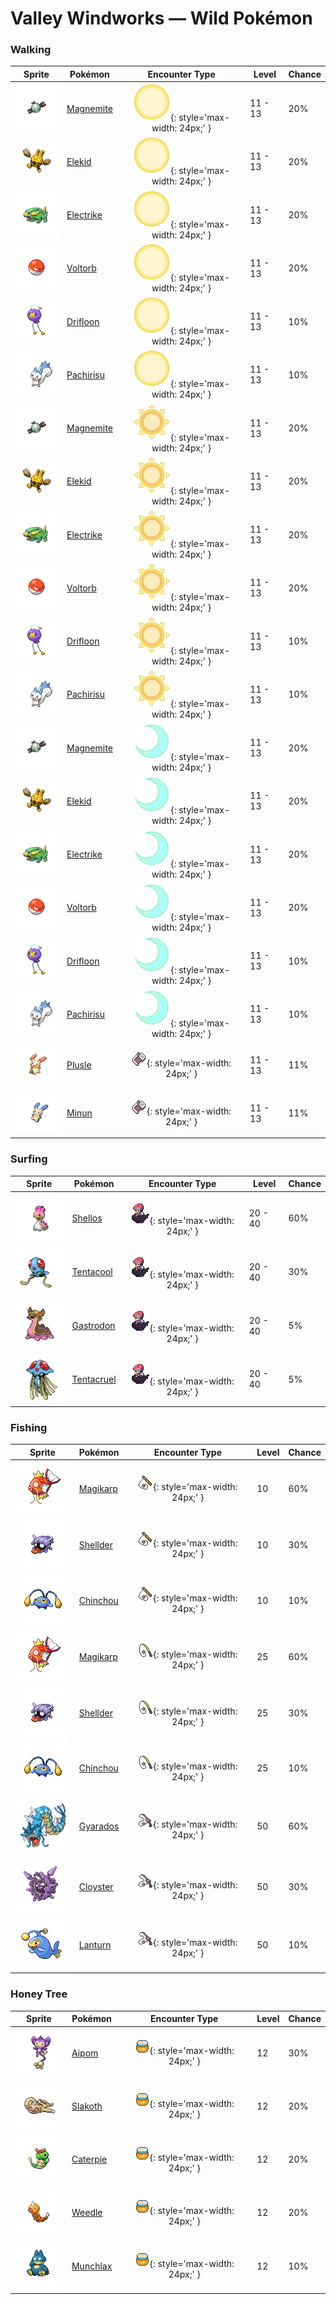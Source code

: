 # Valley Windworks — Wild Pokémon

### Walking

| Sprite | Pokémon | Encounter Type | Level | Chance |
|:------:|---------|:--------------:|-------|--------|
| ![Magnemite](../../assets/sprites/magnemite/front.gif "Magnemite: The faster the units at its sides rotate, the greater the magnetic force they generate.") | [Magnemite](../../pokemon/magnemite.md/) | ![Morning](../../assets/encounter_types/morning.png "Morning"){: style='max-width: 24px;' } | 11 - 13 | 20% |
| ![Elekid](../../assets/sprites/elekid/front.gif "Elekid: A weak electric current flows between its horns. Sticking a hand there shocks the unwary.") | [Elekid](../../pokemon/elekid.md/) | ![Morning](../../assets/encounter_types/morning.png "Morning"){: style='max-width: 24px;' } | 11 - 13 | 20% |
| ![Electrike](../../assets/sprites/electrike/front.gif "Electrike: Using electricity stored in its fur, it stimulates its muscles to heighten its reaction speed.") | [Electrike](../../pokemon/electrike.md/) | ![Morning](../../assets/encounter_types/morning.png "Morning"){: style='max-width: 24px;' } | 11 - 13 | 20% |
| ![Voltorb](../../assets/sprites/voltorb/front.gif "Voltorb: It looks just like a Poké Ball. It is dangerous because it may electrocute or explode on touch.") | [Voltorb](../../pokemon/voltorb.md/) | ![Morning](../../assets/encounter_types/morning.png "Morning"){: style='max-width: 24px;' } | 11 - 13 | 20% |
| ![Drifloon](../../assets/sprites/drifloon/front.gif "Drifloon: Because of the way it floats aimlessly, an old folktale calls it a “Signpost for Wandering Spirits.”") | [Drifloon](../../pokemon/drifloon.md/) | ![Morning](../../assets/encounter_types/morning.png "Morning"){: style='max-width: 24px;' } | 11 - 13 | 10% |
| ![Pachirisu](../../assets/sprites/pachirisu/front.gif "Pachirisu: A pair may be seen rubbing their cheek pouches together in an effort to share stored electricity.") | [Pachirisu](../../pokemon/pachirisu.md/) | ![Morning](../../assets/encounter_types/morning.png "Morning"){: style='max-width: 24px;' } | 11 - 13 | 10% |
| ![Magnemite](../../assets/sprites/magnemite/front.gif "Magnemite: The faster the units at its sides rotate, the greater the magnetic force they generate.") | [Magnemite](../../pokemon/magnemite.md/) | ![Day](../../assets/encounter_types/day.png "Day"){: style='max-width: 24px;' } | 11 - 13 | 20% |
| ![Elekid](../../assets/sprites/elekid/front.gif "Elekid: A weak electric current flows between its horns. Sticking a hand there shocks the unwary.") | [Elekid](../../pokemon/elekid.md/) | ![Day](../../assets/encounter_types/day.png "Day"){: style='max-width: 24px;' } | 11 - 13 | 20% |
| ![Electrike](../../assets/sprites/electrike/front.gif "Electrike: Using electricity stored in its fur, it stimulates its muscles to heighten its reaction speed.") | [Electrike](../../pokemon/electrike.md/) | ![Day](../../assets/encounter_types/day.png "Day"){: style='max-width: 24px;' } | 11 - 13 | 20% |
| ![Voltorb](../../assets/sprites/voltorb/front.gif "Voltorb: It looks just like a Poké Ball. It is dangerous because it may electrocute or explode on touch.") | [Voltorb](../../pokemon/voltorb.md/) | ![Day](../../assets/encounter_types/day.png "Day"){: style='max-width: 24px;' } | 11 - 13 | 20% |
| ![Drifloon](../../assets/sprites/drifloon/front.gif "Drifloon: Because of the way it floats aimlessly, an old folktale calls it a “Signpost for Wandering Spirits.”") | [Drifloon](../../pokemon/drifloon.md/) | ![Day](../../assets/encounter_types/day.png "Day"){: style='max-width: 24px;' } | 11 - 13 | 10% |
| ![Pachirisu](../../assets/sprites/pachirisu/front.gif "Pachirisu: A pair may be seen rubbing their cheek pouches together in an effort to share stored electricity.") | [Pachirisu](../../pokemon/pachirisu.md/) | ![Day](../../assets/encounter_types/day.png "Day"){: style='max-width: 24px;' } | 11 - 13 | 10% |
| ![Magnemite](../../assets/sprites/magnemite/front.gif "Magnemite: The faster the units at its sides rotate, the greater the magnetic force they generate.") | [Magnemite](../../pokemon/magnemite.md/) | ![Night](../../assets/encounter_types/night.png "Night"){: style='max-width: 24px;' } | 11 - 13 | 20% |
| ![Elekid](../../assets/sprites/elekid/front.gif "Elekid: A weak electric current flows between its horns. Sticking a hand there shocks the unwary.") | [Elekid](../../pokemon/elekid.md/) | ![Night](../../assets/encounter_types/night.png "Night"){: style='max-width: 24px;' } | 11 - 13 | 20% |
| ![Electrike](../../assets/sprites/electrike/front.gif "Electrike: Using electricity stored in its fur, it stimulates its muscles to heighten its reaction speed.") | [Electrike](../../pokemon/electrike.md/) | ![Night](../../assets/encounter_types/night.png "Night"){: style='max-width: 24px;' } | 11 - 13 | 20% |
| ![Voltorb](../../assets/sprites/voltorb/front.gif "Voltorb: It looks just like a Poké Ball. It is dangerous because it may electrocute or explode on touch.") | [Voltorb](../../pokemon/voltorb.md/) | ![Night](../../assets/encounter_types/night.png "Night"){: style='max-width: 24px;' } | 11 - 13 | 20% |
| ![Drifloon](../../assets/sprites/drifloon/front.gif "Drifloon: Because of the way it floats aimlessly, an old folktale calls it a “Signpost for Wandering Spirits.”") | [Drifloon](../../pokemon/drifloon.md/) | ![Night](../../assets/encounter_types/night.png "Night"){: style='max-width: 24px;' } | 11 - 13 | 10% |
| ![Pachirisu](../../assets/sprites/pachirisu/front.gif "Pachirisu: A pair may be seen rubbing their cheek pouches together in an effort to share stored electricity.") | [Pachirisu](../../pokemon/pachirisu.md/) | ![Night](../../assets/encounter_types/night.png "Night"){: style='max-width: 24px;' } | 11 - 13 | 10% |
| ![Plusle](../../assets/sprites/plusle/front.gif "Plusle: It cheers on friends with pom-poms made of sparks. It drains power from telephone poles.") | [Plusle](../../pokemon/plusle.md/) | ![Poké Radar](../../assets/encounter_types/poke_radar.png "Poké Radar"){: style='max-width: 24px;' } | 11 - 13 | 11% |
| ![Minun](../../assets/sprites/minun/front.gif "Minun: It cheers on friends. If its friends are losing, its body lets off more and more sparks.") | [Minun](../../pokemon/minun.md/) | ![Poké Radar](../../assets/encounter_types/poke_radar.png "Poké Radar"){: style='max-width: 24px;' } | 11 - 13 | 11% |

### Surfing

| Sprite | Pokémon | Encounter Type | Level | Chance |
|:------:|---------|:--------------:|-------|--------|
| ![Shellos](../../assets/sprites/shellos/front.gif "Shellos: Beware of pushing strongly on its squishy body, as it makes a mysterious purple fluid ooze out.") | [Shellos](../../pokemon/shellos.md/) | ![Surf](../../assets/encounter_types/surf.png "Surf"){: style='max-width: 24px;' } | 20 - 40 | 60% |
| ![Tentacool](../../assets/sprites/tentacool/front.gif "Tentacool: Because its body is almost entirely composed of water, it shrivels up if it is washed ashore.") | [Tentacool](../../pokemon/tentacool.md/) | ![Surf](../../assets/encounter_types/surf.png "Surf"){: style='max-width: 24px;' } | 20 - 40 | 30% |
| ![Gastrodon](../../assets/sprites/gastrodon/front.gif "Gastrodon: Long ago, its entire back was shielded with a sturdy shell. There are traces of it left in its cells.") | [Gastrodon](../../pokemon/gastrodon.md/) | ![Surf](../../assets/encounter_types/surf.png "Surf"){: style='max-width: 24px;' } | 20 - 40 | 5% |
| ![Tentacruel](../../assets/sprites/tentacruel/front.gif "Tentacruel: It extends its 80 tentacles to form an encircling poisonous net that is difficult to escape.") | [Tentacruel](../../pokemon/tentacruel.md/) | ![Surf](../../assets/encounter_types/surf.png "Surf"){: style='max-width: 24px;' } | 20 - 40 | 5% |

### Fishing

| Sprite | Pokémon | Encounter Type | Level | Chance |
|:------:|---------|:--------------:|-------|--------|
| ![Magikarp](../../assets/sprites/magikarp/front.gif "Magikarp: A MAGIKARP living for many years can leap a mountain using Splash. The move remains useless, though.") | [Magikarp](../../pokemon/magikarp.md/) | ![Old Rod](../../assets/encounter_types/old_rod.png "Old Rod"){: style='max-width: 24px;' } | 10 | 60% |
| ![Shellder](../../assets/sprites/shellder/front.gif "Shellder: It swims backward by opening and closing its two shells. Its large tongue is always kept hanging out.") | [Shellder](../../pokemon/shellder.md/) | ![Old Rod](../../assets/encounter_types/old_rod.png "Old Rod"){: style='max-width: 24px;' } | 10 | 30% |
| ![Chinchou](../../assets/sprites/chinchou/front.gif "Chinchou: It discharges positive and negative electricity from its antenna tips to shock its foes.") | [Chinchou](../../pokemon/chinchou.md/) | ![Old Rod](../../assets/encounter_types/old_rod.png "Old Rod"){: style='max-width: 24px;' } | 10 | 10% |
| ![Magikarp](../../assets/sprites/magikarp/front.gif "Magikarp: A MAGIKARP living for many years can leap a mountain using Splash. The move remains useless, though.") | [Magikarp](../../pokemon/magikarp.md/) | ![Good Rod](../../assets/encounter_types/good_rod.png "Good Rod"){: style='max-width: 24px;' } | 25 | 60% |
| ![Shellder](../../assets/sprites/shellder/front.gif "Shellder: It swims backward by opening and closing its two shells. Its large tongue is always kept hanging out.") | [Shellder](../../pokemon/shellder.md/) | ![Good Rod](../../assets/encounter_types/good_rod.png "Good Rod"){: style='max-width: 24px;' } | 25 | 30% |
| ![Chinchou](../../assets/sprites/chinchou/front.gif "Chinchou: It discharges positive and negative electricity from its antenna tips to shock its foes.") | [Chinchou](../../pokemon/chinchou.md/) | ![Good Rod](../../assets/encounter_types/good_rod.png "Good Rod"){: style='max-width: 24px;' } | 25 | 10% |
| ![Gyarados](../../assets/sprites/gyarados/front.gif "Gyarados: Once it begins to rampage, a GYARADOS will burn everything down, even in a harsh storm.") | [Gyarados](../../pokemon/gyarados.md/) | ![Super Rod](../../assets/encounter_types/super_rod.png "Super Rod"){: style='max-width: 24px;' } | 50 | 60% |
| ![Cloyster](../../assets/sprites/cloyster/front.gif "Cloyster: It fights by keeping its shell tightly shut for protection and by shooting spikes to repel foes.") | [Cloyster](../../pokemon/cloyster.md/) | ![Super Rod](../../assets/encounter_types/super_rod.png "Super Rod"){: style='max-width: 24px;' } | 50 | 30% |
| ![Lanturn](../../assets/sprites/lanturn/front.gif "Lanturn: LANTURN’s light can shine up from great depths. It is nicknamed “The Deep-Sea Star.”") | [Lanturn](../../pokemon/lanturn.md/) | ![Super Rod](../../assets/encounter_types/super_rod.png "Super Rod"){: style='max-width: 24px;' } | 50 | 10% |

### Honey Tree

| Sprite | Pokémon | Encounter Type | Level | Chance |
|:------:|---------|:--------------:|-------|--------|
| ![Aipom](../../assets/sprites/aipom/front.gif "Aipom: It lives high among the treetops. It can use its tail as freely and cleverly as its hands.") | [Aipom](../../pokemon/aipom.md/) | ![Honey Tree](../../assets/encounter_types/honey_tree.png "Honey Tree"){: style='max-width: 24px;' } | 12 | 30% |
| ![Slakoth](../../assets/sprites/slakoth/front.gif "Slakoth: It spends nearly all its time in a day sprawled out. Just seeing it makes one drowsy.") | [Slakoth](../../pokemon/slakoth.md/) | ![Honey Tree](../../assets/encounter_types/honey_tree.png "Honey Tree"){: style='max-width: 24px;' } | 12 | 20% |
| ![Caterpie](../../assets/sprites/caterpie/front.gif "Caterpie: It releases a stench from its red antenna to repel enemies. It grows by molting repeatedly.") | [Caterpie](../../pokemon/caterpie.md/) | ![Honey Tree](../../assets/encounter_types/honey_tree.png "Honey Tree"){: style='max-width: 24px;' } | 12 | 20% |
| ![Weedle](../../assets/sprites/weedle/front.gif "Weedle: It eats its weight in leaves every day. It fends off attackers with the needle on its head.") | [Weedle](../../pokemon/weedle.md/) | ![Honey Tree](../../assets/encounter_types/honey_tree.png "Honey Tree"){: style='max-width: 24px;' } | 12 | 20% |
| ![Munchlax](../../assets/sprites/munchlax/front.gif "Munchlax: In its desperation to gulp down food, it forgets about the food it has hidden under its fur.") | [Munchlax](../../pokemon/munchlax.md/) | ![Honey Tree](../../assets/encounter_types/honey_tree.png "Honey Tree"){: style='max-width: 24px;' } | 12 | 10% |

